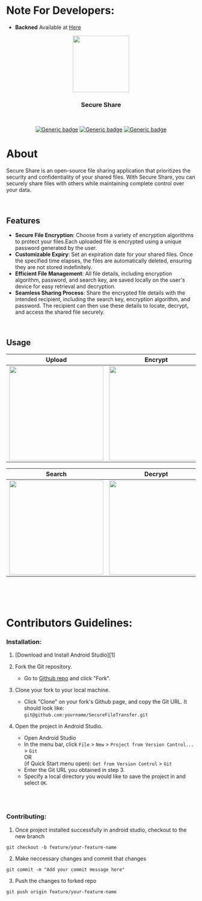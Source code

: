 # Note For Developers:
- <b>Backned</b> Available at [Here](https://github.com/arinmodi/SecureShareBackend)

<p align="center">
  <img src="https://github.com/arinmodi/SecureFileTransfer/assets/61725413/2b525ed3-8192-4c21-a633-0dccffbc7d94" width=150>
</p>

<h3 align="center">
  <b> Secure Share </b>
</h3>

<br>

<div align="center">
  
[![Generic badge](https://img.shields.io/badge/Platform-Android-blue.svg)](https://github.com/arinmodi/SecureFileTransfer)
[![Generic badge](https://img.shields.io/badge/minSdkVersion-26-blue.svg)](https://github.com/arinmodi/SecureFileTransfer)
[![Generic badge](https://img.shields.io/badge/Download-Google_Play-blue.svg)](https://play.google.com/store/apps/details?id=com.genz.secure_share)
  
</div>

# About

Secure Share is an open-source file sharing application that prioritizes the security and confidentiality of your shared files. 
With Secure Share, you can securely share files with others while maintaining complete control over your data.

<br>

## Features
- <b>Secure File Encryption</b>: Choose from a variety of encryption algorithms to protect your files.Each uploaded file is encrypted using a unique password generated by the user.
- <b>Customizable Expiry</b>: Set an expiration date for your shared files. Once the specified time elapses, the files are automatically deleted, ensuring they are not stored indefinitely.
- <b>Efficient File Management</b>: All file details, including encryption algorithm, password, and search key, are saved locally on the user's device for easy retrieval and decryption.
- <b>Seamless Sharing Process</b>: Share the encrypted file details with the intended recipient, including the search key, encryption algorithm, and password. The recipient can then use these details to locate, decrypt, and access the shared file securely.

<br>

## Usage

Upload               |  Encrypt               | Share              
:-------------------------:|:-------------------------:|:-------------------------:
|<img src="https://github.com/arinmodi/SecureFileTransfer/assets/61725413/c981581d-573d-4458-903c-18b985bdce2b" width = 250/>|<img src="https://github.com/arinmodi/SecureFileTransfer/assets/61725413/095387c2-cbd9-4ac3-9151-dc13b07f8d1a" width = 250/>|<img src="https://github.com/arinmodi/SecureFileTransfer/assets/61725413/22ee64f2-af0c-4826-b335-72f670348814" width = 250/>|

Search               |  Decrypt     
:-------------------------:|:-------------------------:
|<img src="https://github.com/arinmodi/SecureFileTransfer/assets/61725413/88274f7f-70ba-406a-9272-01b879e30302" width = 250/>|<img src="https://github.com/arinmodi/SecureFileTransfer/assets/61725413/98a8bb21-a919-4636-9864-96fb79626da5" width = 250/>|

<br>

<br>
<br>

# Contributors Guidelines:

### Installation:

1. [Download and Install Android Studio][1]

2. Fork the Git repository.
    - Go to [Github repo](https://github.com/arinmodi/SecureFileTransfer) and click "Fork".

3. Clone your fork to your local machine.
    - Click "Clone" on your fork's Github page, and copy the Git URL. It should look like:<br>`git@github.com:yourname/SecureFileTransfer.git`

4. Open the project in Android Studio.
    - Open Android Studio
    - In the menu bar, click `File` > `New` > `Project from Version Control...` > `Git`<br>
    OR<br>
    (if Quick Start menu open): `Get from Version Control` > `Git`
    - Enter the Git URL you obtained in step 3.
    - Specify a local directory you would like to save the project in and select `OK`.

<br><br>

### Contributing:

1. Once project installed successfully in android studio, checkout to the new branch
```
git checkout -b feature/your-feature-name
```
 
 2. Make neccessary changes and commit that changes
```
git commit -m "Add your commit message here"
```
 
 3. Push the changes to forked repo
```
git push origin feature/your-feature-name
```

